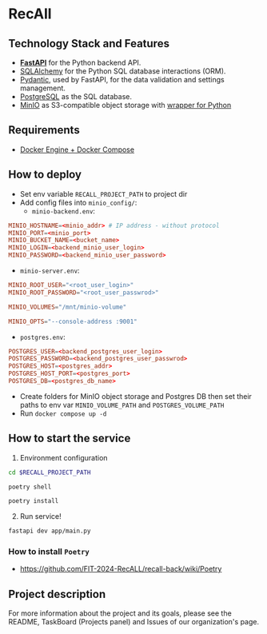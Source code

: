# RecAll

## Technology Stack and Features

- [**FastAPI**](https://fastapi.tiangolo.com) for the Python backend API.
- [SQLAlchemy](https://https://www.sqlalchemy.org/) for the Python SQL database interactions (ORM).
- [Pydantic](https://docs.pydantic.dev), used by FastAPI, for the data validation and settings management.
- [PostgreSQL](https://www.postgresql.org) as the SQL database.
- [MinIO](https://min.io/docs/minio/linux/operations/installation.html) as S3-compatible object storage with [wrapper for Python](https://min.io/docs/minio/linux/developers/python/API.html)

## Requirements
- [Docker Engine + Docker Compose](https://docs.docker.com/engine/install/)

## How to deploy
- Set env variable `RECALL_PROJECT_PATH` to project dir
- Add config files into `minio_config/`:
  - `minio-backend.env`:
```conf
MINIO_HOSTNAME=<minio_addr> # IP address - without protocol
MINIO_PORT=<minio_port>
MINIO_BUCKET_NAME=<bucket_name>
MINIO_LOGIN=<backend_minio_user_login>
MINIO_PASSWORD=<backend_minio_user_password>
```
  - `minio-server.env`:
```conf
MINIO_ROOT_USER="<root_user_login>"
MINIO_ROOT_PASSWORD="<root_user_passwrod>"

MINIO_VOLUMES="/mnt/minio-volume"

MINIO_OPTS="--console-address :9001"
```
  - `postgres.env`:
```conf
POSTGRES_USER=<backend_postgres_user_login>
POSTGRES_PASSWORD=<backend_postgres_user_passwrod>
POSTGRES_HOST=<postgres_addr>
POSTGRES_HOST_PORT=<postgres_port>
POSTGRES_DB=<postgres_db_name>
```
- Create folders for MinIO object storage and Postgres DB then set their paths to env var `MINIO_VOLUME_PATH` and `POSTGRES_VOLUME_PATH`
- Run `docker compose up -d`

## How to start the service
1. Environment configuration
```bash
cd $RECALL_PROJECT_PATH

poetry shell

poetry install
```
2. Run service!
```bash
fastapi dev app/main.py
```

### How to install `Poetry`
- https://github.com/FIT-2024-RecALL/recall-back/wiki/Poetry

## Project description

For more information about the project and its goals, please see the README, TaskBoard (Projects panel) and Issues of our organization's page.
